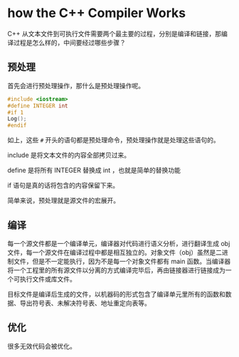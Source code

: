# how the C++ Compiler Works

C++ 从文本文件到可执行文件需要两个最主要的过程，分别是编译和链接，那编译过程是怎么样的，中间要经过哪些步骤？

## 预处理

首先会进行预处理操作，那什么是预处理操作呢。

```c++
#include <iostream>
#define INTEGER int
#if 1
Log();
#endif
```

如上，这些 `#` 开头的语句都是预处理命令，预处理操作就是处理这些语句的。

include 是将文本文件的内容全部拷贝过来。

define 是将所有 INTEGER 替换成 int ，也就是简单的替换功能

if 语句是真的话将包含的内容保留下来。

简单来说，预处理就是源文件的宏展开。

## 编译

每一个源文件都是一个编译单元，编译器对代码进行语义分析，进行翻译生成 obj 文件，每一个源文件在编译过程中都是相互独立的。对象文件（obj）虽然是二进制文件，但是不一定能执行，因为不是每一个对象文件都有 main 函数。当编译器将一个工程里的所有源文件以分离的方式编译完毕后，再由链接器进行链接成为一个可执行文件或库文件。

目标文件是编译后生成的文件，以机器码的形式包含了编译单元里所有的函数和数据、导出符号表、未解决符号表、地址重定向表等。

## 优化

很多无效代码会被优化。



 